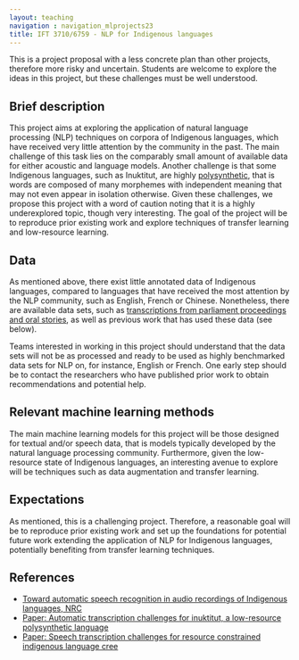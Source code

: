 ```yaml
---
layout: teaching
navigation : navigation_mlprojects23
title: IFT 3710/6759 - NLP for Indigenous languages
---
```


This is a project proposal with a less concrete plan than other projects, therefore more risky and uncertain. Students are welcome to explore the ideas in this project, but these challenges must be well understood.

## Brief description

This project aims at exploring the application of natural language processing (NLP) techniques on corpora of Indigenous languages, which have received very little attention by the community in the past. The main challenge of this task lies on the comparably small amount of available data for either acoustic and language models. Another challenge is that some Indigenous languages, such as Inuktitut, are highly [polysynthetic](https://en.wikipedia.org/wiki/Polysynthetic_language), that is words are composed of many morphemes with independent meaning that may not even appear in isolation otherwise. Given these challenges, we propose this project with a word of caution noting that it is a highly underexplored topic, though very interesting. The goal of the project will be to reproduce prior existing work and explore techniques of transfer learning and low-resource learning.

## Data

As mentioned above, there exist little annotated data of Indigenous languages, compared to languages that have received the most attention by the NLP community, such as English, French or Chinese. Nonetheless, there are available data sets, such as [transcriptions from parliament proceedings and oral stories](https://nrc.canada.ca/fr/recherche-developpement/recherche-collaboration/programmes/segmentation-indexation-enregistrements-audio-langues-autochtones), as well as previous work that has used these data (see below).

Teams interested in working in this project should understand that the data sets will not be as processed and ready to be used as highly benchmarked data sets for NLP on, for instance, English or French. One early step should be to contact the researchers who have published prior work to obtain recommendations and potential help.

## Relevant machine learning methods

The main machine learning models for this project will be those designed for textual and/or speech data, that is models typically developed by the natural language processing community. Furthermore, given the low-resource state of Indigenous languages, an interesting avenue to explore will be techniques such as data augmentation and transfer learning.

## Expectations

As mentioned, this is a challenging project. Therefore, a reasonable goal will be to reproduce prior existing work and set up the foundations for potential future work extending the application of NLP for Indigenous languages, potentially benefiting from transfer learning techniques.

## References

* [Toward automatic speech recognition in audio recordings of Indigenous languages, NRC](https://nrc.canada.ca/en/research-development/research-collaboration/programs/project-segment-index-audio-recordings-indigenous-languages)
* [Paper: Automatic transcription challenges for inuktitut, a low-resource polysynthetic language](https://aclanthology.org/2020.lrec-1.307.pdf)
* [Paper: Speech transcription challenges for resource constrained indigenous language cree](https://aclanthology.org/2020.sltu-1.51.pdf)
